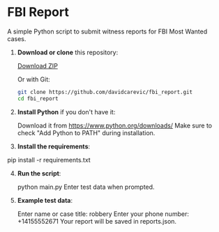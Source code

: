 # FBI Report

A simple Python script to submit witness reports for FBI Most Wanted cases.

1. **Download or clone** this repository:

    [Download ZIP](https://github.com/davidcarevic/fbi_report/archive/refs/heads/master.zip)

   Or with Git:

   ```bash
   git clone https://github.com/davidcarevic/fbi_report.git
   cd fbi_report

2. **Install Python** if you don't have it:

    Download it from https://www.python.org/downloads/
    Make sure to check "Add Python to PATH" during installation.

3. **Install the requirements**:

pip install -r requirements.txt

4. **Run the script**:

    python main.py
    Enter test data when prompted.

5. **Example test data**:

    Enter name or case title: robbery
    Enter your phone number: +14155552671
    Your report will be saved in reports.json.